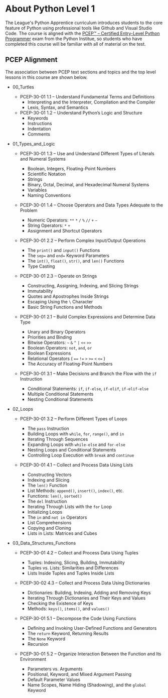 # About Python Level 1

The League's Python Apprentice curriculum introduces students to the core feature
of Python using professional tools like Github and Visual Studio Code. The
course is aligned with the [PCEP™ – Certified Entry-Level Python Programmer](https://pythoninstitute.org/pcep) 
exam from the Python Institue, so students who have completed this course
will be familiar with all of material on the test. 


## PCEP Alignment

The association between PCEP text sections and topics and the top level 
lessons in this course are shown below. 

* 00_Turtles
  
    * PCEP-30-01 1.1 – Understand Fundamental Terms and Definitions
        * Interpreting and the Interpreter, Compilation and the Compiler
        * Lexis, Syntax, and Semantics
    * PCEP-30-01 1.2 – Understand Python’s Logic and Structure
        * Keywords
        * Instructions
        * Indentation
        * Comments

* 01_Types_and_Logic

    * PCEP-30-01 1.3 – Use and Understand Different Types of Literals and Numeral Systems
        * Boolean, Integers, Floating-Point Numbers
        * Scientific Notation
        * Strings
        * Binary, Octal, Decimal, and Hexadecimal Numeral Systems
        * Variables
        * Naming Conventions

    * PCEP-30-01 1.4 – Choose Operators and Data Types Adequate to the Problem
        * Numeric Operators: `**` `*` `/` `%` `//` `+` `–`
        * String Operators: `*` `+`
        * Assignment and Shortcut Operators

    * PCEP-30-01 2.2 – Perform Complex Input/Output Operations
        * The `print()` and `input()` Functions
        * The `sep=` and `end=` Keyword Parameters
        * The `int()`, `float()`, `str()`, and `len()` Functions
        * Type Casting
  
    * PCEP-30-01 2.3 – Operate on Strings
        * Constructing, Assigning, Indexing, and Slicing Strings
        * Immutability
        * Quotes and Apostrophes Inside Strings
        * Escaping Using the `\` Character
        * Basic String Functions and Methods

    * PCEP-30-01 2.1 – Build Complex Expressions and Determine Data Type
        * Unary and Binary Operators
        * Priorities and Binding
        * Bitwise Operators: `~` `&` `^` `|` `<<` `>>`
        * Boolean Operators: `not`, `and`, `or`
        * Boolean Expressions
        * Relational Operators ( `==` `!=` `>` `>=` `<` `<=` )
        * The Accuracy of Floating-Point Numbers

    * PCEP-30-01 3.1 – Make Decisions and Branch the Flow with the `if` Instruction
        * Conditional Statements: `if`, `if-else`, `if-elif`, `if-elif-else`
        * Multiple Conditional Statements
        * Nesting Conditional Statements
  
* 02_Loops 
  
    * PCEP-30-01 3.2 – Perform Different Types of Loops
        * The `pass` Instruction
        * Building Loops with `while`, `for`, `range()`, and `in`
        * Iterating Through Sequences
        * Expanding Loops with `while-else` and `for-else`
        * Nesting Loops and Conditional Statements
        * Controlling Loop Execution with `break` and `continue`

    * PCEP-30-01 4.1 – Collect and Process Data Using Lists
        * Constructing Vectors
        * Indexing and Slicing
        * The `len()` Function
        * List Methods: `append()`, `insert()`, `index()`, etc.
        * Functions: `len()`, `sorted()`
        * The `del` Instruction
        * Iterating Through Lists with the `for` Loop
        * Initializing Loops
        * The `in` and `not in` Operators
        * List Comprehensions
        * Copying and Cloning
        * Lists in Lists: Matrices and Cubes

* 03_Data_Structures_Functions

    * PCEP-30-01 4.2 – Collect and Process Data Using Tuples
        * Tuples: Indexing, Slicing, Building, Immutability
        * Tuples vs. Lists: Similarities and Differences
        * Lists Inside Tuples and Tuples Inside Lists
  
    * PCEP-30-02 4.3 – Collect and Process Data Using Dictionaries
        * Dictionaries: Building, Indexing, Adding and Removing Keys
        * Iterating Through Dictionaries and Their Keys and Values
        * Checking the Existence of Keys
        * Methods: `keys()`, `items()`, and `values()`

    * PCEP-30-01 5.1 – Decompose the Code Using Functions
        * Defining and Invoking User-Defined Functions and Generators
        * The `return` Keyword, Returning Results
        * The `None` Keyword
        * Recursion

    * PCEP-30-01 5.2 – Organize Interaction Between the Function and Its Environment
        * Parameters vs. Arguments
        * Positional, Keyword, and Mixed Argument Passing
        * Default Parameter Values
        * Name Scopes, Name Hiding (Shadowing), and the `global` Keyword

